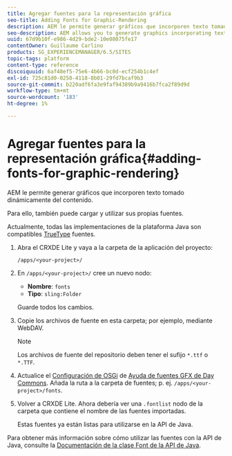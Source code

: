 ```yaml
---
title: Agregar fuentes para la representación gráfica
seo-title: Adding Fonts for Graphic-Rendering
description: AEM le permite generar gráficos que incorporen texto tomado dinámicamente del contenido
seo-description: AEM allows you to generate graphics incorporating text dynamically taken from your content
uuid: 67d9b10f-e986-4d29-bde2-10e08075fe17
contentOwner: Guillaume Carlino
products: SG_EXPERIENCEMANAGER/6.5/SITES
topic-tags: platform
content-type: reference
discoiquuid: 6af48ef5-75e6-4b66-bc0d-ecf254b1c4ef
exl-id: 725c81d0-0258-4118-8b01-29fd7bcaf9b3
source-git-commit: b220adf6fa3e9faf94389b9a9416b7fca2f89d9d
workflow-type: tm+mt
source-wordcount: '183'
ht-degree: 1%

---
```


# Agregar fuentes para la representación gráfica{#adding-fonts-for-graphic-rendering}

AEM le permite generar gráficos que incorporen texto tomado dinámicamente del contenido.

Para ello, también puede cargar y utilizar sus propias fuentes.

Actualmente, todas las implementaciones de la plataforma Java son compatibles [TrueType](https://en.wikipedia.org/wiki/Truetype) fuentes.

1. Abra el CRXDE Lite y vaya a la carpeta de la aplicación del proyecto:

   `/apps/<your-project>/`

1. En `/apps/<your-project>/` cree un nuevo nodo:

   * **Nombre**: `fonts`
   * **Tipo**: `sling:Folder`

   Guarde todos los cambios.

1. Copie los archivos de fuente en esta carpeta; por ejemplo, mediante WebDAV.

   >[!NOTE]
   >
   >Los archivos de fuente del repositorio deben tener el sufijo `*.ttf` o `*.TTF`.

1. Actualice el [Configuración de OSGi](/help/sites-deploying/configuring-osgi.md) de [Ayuda de fuentes GFX de Day Commons](/help/sites-deploying/osgi-configuration-settings.md). Añada la ruta a la carpeta de fuentes; p. ej. `/apps/<your-project>/fonts`.

1. Volver a CRXDE Lite. Ahora debería ver una `.fontlist` nodo de la carpeta que contiene el nombre de las fuentes importadas.

   Estas fuentes ya están listas para utilizarse en la API de Java.

Para obtener más información sobre cómo utilizar las fuentes con la API de Java, consulte la [Documentación de la clase Font de la API de Java](https://download.oracle.com/javase/6/docs/api/java/awt/Font.html).
